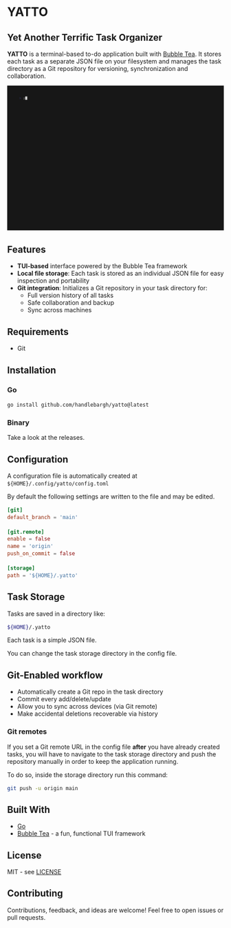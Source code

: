 # YATTO

## Yet Another Terrific Task Organizer

**YATTO** is a terminal-based to-do application built with
[Bubble Tea](https://github.com/charmbracelet/bubbletea). It stores each task as
a separate JSON file on your filesystem and manages the
task directory as a Git repository for versioning, synchronization and collaboration.

<img alt="YATTO demo" src="docs/demo.gif" />

## Features

- **TUI-based** interface powered by the Bubble Tea framework
- **Local file storage**: Each task is stored as an individual JSON file for easy inspection and portability
- **Git integration**: Initializes a Git repository in your task directory for:
  - Full version history of all tasks
  - Safe collaboration and backup
  - Sync across machines

## Requirements

- Git

## Installation

### Go

```bash
go install github.com/handlebargh/yatto@latest
```

### Binary

Take a look at the releases.

## Configuration

A configuration file is automatically created at `${HOME}/.config/yatto/config.toml`

By default the following settings are written to the file and may be edited.

```toml
[git]
default_branch = 'main'

[git.remote]
enable = false
name = 'origin'
push_on_commit = false

[storage]
path = '${HOME}/.yatto'
```

## Task Storage

Tasks are saved in a directory like:

```bash
${HOME}/.yatto
```

Each task is a simple JSON file.

You can change the task storage directory in the config file.

## Git-Enabled workflow

- Automatically create a Git repo in the task directory
- Commit every add/delete/update
- Allow you to sync across devices (via Git remote)
- Make accidental deletions recoverable via history

### Git remotes

If you set a Git remote URL in the config file **after**
you have already created tasks, you will have to navigate
to the task storage directory and push the repository manually
in order to keep the application running.

To do so, inside the storage directory run this command:

```bash
git push -u origin main
```

## Built With

- [Go](https://go.dev)
- [Bubble Tea](https://github.com/charmbracelet/bubbletea) - a fun, functional TUI framework

## License

MIT - see [LICENSE](LICENSE)

## Contributing

Contributions, feedback, and ideas are welcome! Feel free to open issues or pull requests.
